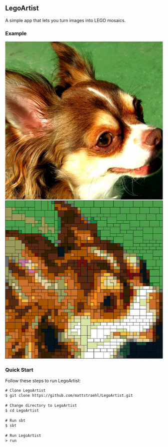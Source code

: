 ## LegoArtist
A simple app that lets you turn images into LEGO mosaics.

### Example
<img src="./src/main/resources/legoartist/bolt.jpg" width="600"/>
<img src="./src/main/resources/legoartist/bolt_legolized.png" width="625"/>

### Quick Start
Follow these steps to run LegoArtist:
```
# Clone LegoArtist
$ git clone https://github.com/mattstraehl/LegoArtist.git

# Change directory to LegoArtist
$ cd LegoArtist

# Run sbt
$ sbt

# Run LegoArtist
> run
```
